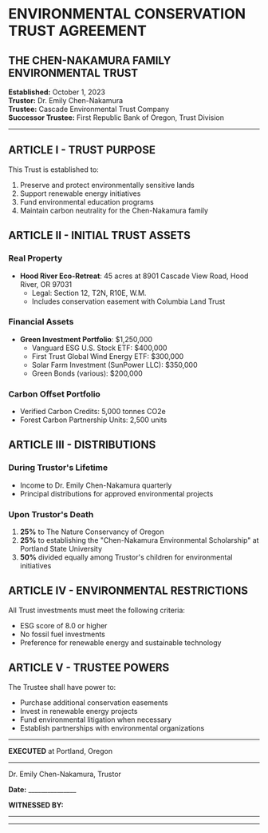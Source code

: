 # ENVIRONMENTAL CONSERVATION TRUST AGREEMENT

## THE CHEN-NAKAMURA FAMILY ENVIRONMENTAL TRUST

**Established:** October 1, 2023  
**Trustor:** Dr. Emily Chen-Nakamura  
**Trustee:** Cascade Environmental Trust Company  
**Successor Trustee:** First Republic Bank of Oregon, Trust Division

---

## ARTICLE I - TRUST PURPOSE

This Trust is established to:
1. Preserve and protect environmentally sensitive lands
2. Support renewable energy initiatives
3. Fund environmental education programs
4. Maintain carbon neutrality for the Chen-Nakamura family

## ARTICLE II - INITIAL TRUST ASSETS

### Real Property
- **Hood River Eco-Retreat**: 45 acres at 8901 Cascade View Road, Hood River, OR 97031
  - Legal: Section 12, T2N, R10E, W.M.
  - Includes conservation easement with Columbia Land Trust

### Financial Assets
- **Green Investment Portfolio**: $1,250,000
  - Vanguard ESG U.S. Stock ETF: $400,000
  - First Trust Global Wind Energy ETF: $300,000
  - Solar Farm Investment (SunPower LLC): $350,000
  - Green Bonds (various): $200,000

### Carbon Offset Portfolio
- Verified Carbon Credits: 5,000 tonnes CO2e
- Forest Carbon Partnership Units: 2,500 units

## ARTICLE III - DISTRIBUTIONS

### During Trustor's Lifetime
- Income to Dr. Emily Chen-Nakamura quarterly
- Principal distributions for approved environmental projects

### Upon Trustor's Death
1. **25%** to The Nature Conservancy of Oregon
2. **25%** to establishing the "Chen-Nakamura Environmental Scholarship" at Portland State University
3. **50%** divided equally among Trustor's children for environmental initiatives

## ARTICLE IV - ENVIRONMENTAL RESTRICTIONS

All Trust investments must meet the following criteria:
- ESG score of 8.0 or higher
- No fossil fuel investments
- Preference for renewable energy and sustainable technology

## ARTICLE V - TRUSTEE POWERS

The Trustee shall have power to:
- Purchase additional conservation easements
- Invest in renewable energy projects
- Fund environmental litigation when necessary
- Establish partnerships with environmental organizations

---

**EXECUTED** at Portland, Oregon

_______________________________  
Dr. Emily Chen-Nakamura, Trustor

**Date:** _______________

**WITNESSED BY:**  
_______________________________  
_______________________________